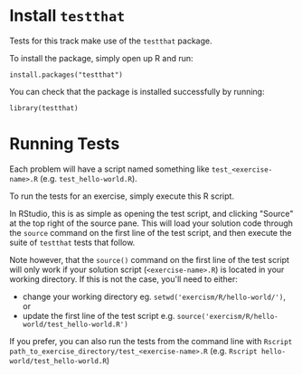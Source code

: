 # Install `testthat`

Tests for this track make use of the `testthat` package.

To install the package, simply open up R and run:

`install.packages("testthat")`

You can check that the package is installed successfully by running:

`library(testthat)`

# Running Tests

Each problem will have a script named something like `test_<exercise-name>.R` (e.g. `test_hello-world.R`). 

To run the tests for an exercise, simply execute this R script.

In RStudio, this is as simple as opening the test script, and clicking "Source" at the top right of the source pane. This will load your solution code through the `source` command on the first line of the test script, and then execute the suite of `testthat` tests that follow.

Note however, that the `source()` command on the first line of the test script will only work if your solution script (`<exercise-name>.R`) is located in your working directory. If this is not the case, you'll need to either: 
- change your working directory eg. `setwd('exercism/R/hello-world/')`, or 
- update the first line of the test script e.g. `source('exercism/R/hello-world/test_hello-world.R')`

If you prefer, you can also run the tests from the command line with `Rscript path_to_exercise_directory/test_<exercise-name>.R` (e.g. `Rscript hello-world/test_hello-world.R`)
